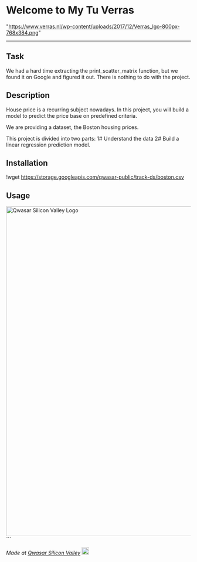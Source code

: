 # Welcome to My Tu Verras
"https://www.verras.nl/wp-content/uploads/2017/12/Verras_lgo-800px-768x384.png"
***

## Task
We had a hard time extracting the print_scatter_matrix function, but we found it on Google and figured it out.
There is nothing to do with the project.

## Description
House price is a recurring subject nowadays. In this project, you will build a model to predict the price base on predefined criteria.

We are providing a dataset, the Boston housing prices.

This project is divided into two parts:
1# Understand the data
2# Build a linear regression prediction model.

## Installation
!wget https://storage.googleapis.com/qwasar-public/track-ds/boston.csv
## Usage
<span><img alt='Qwasar Silicon Valley Logo' src='https://storage.googleapis.com/qwasar-public/track-ds/boston_scatter_matrix.png' width='900px'>```


<span><i>Made at <a href='https://qwasar.io'>Qwasar Silicon Valley</a></i></span>
<span><img alt='Qwasar Silicon Valley Logo' src='https://storage.googleapis.com/qwasar-public/qwasar-logo_50x50.png' width='20px'></span>
